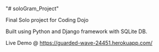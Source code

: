 "# soloGram_Project" 

Final Solo project for Coding Dojo

Built using Python and Django framework with SQLite DB.

Live Demo @ https://guarded-wave-24451.herokuapp.com/

